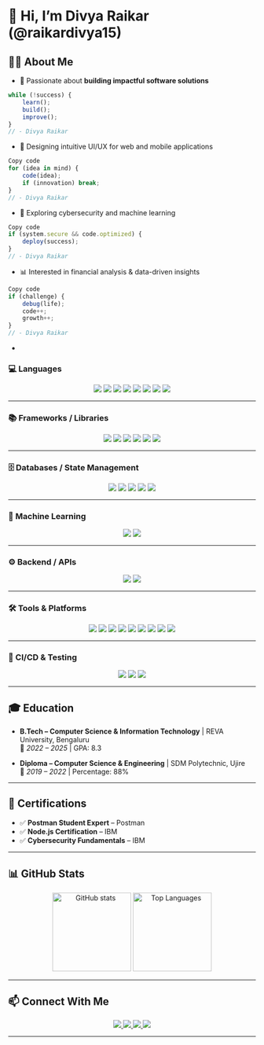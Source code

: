 # 👋 Hi, I’m Divya Raikar (@raikardivya15)

## 👩‍💻 About Me  

- 🌱 Passionate about **building impactful software solutions**  
```js
while (!success) {
    learn();
    build();
    improve();
}
// - Divya Raikar
```
- 🎨 Designing intuitive UI/UX for web and mobile applications

```js
Copy code
for (idea in mind) {
    code(idea);
    if (innovation) break;
}
// - Divya Raikar
```
- 🔐 Exploring cybersecurity and machine learning

```js
Copy code
if (system.secure && code.optimized) {
    deploy(success);
}
// - Divya Raikar
```
- 📊 Interested in financial analysis & data-driven insights

```js
Copy code
if (challenge) {
    debug(life);
    code++;
    growth++;
}
// - Divya Raikar
```
-

### 💻 Languages  
<p align="center">
  <img src="https://img.shields.io/badge/C-00599C?style=for-the-badge&logo=c&logoColor=white"/>
  <img src="https://img.shields.io/badge/C++-00599C?style=for-the-badge&logo=c%2B%2B&logoColor=white"/>
  <img src="https://img.shields.io/badge/Java-007396?style=for-the-badge&logo=java&logoColor=white"/>
  <img src="https://img.shields.io/badge/Python-3776AB?style=for-the-badge&logo=python&logoColor=white"/>
  <img src="https://img.shields.io/badge/SQL-336791?style=for-the-badge&logo=postgresql&logoColor=white"/>
  <img src="https://img.shields.io/badge/HTML5-E34F26?style=for-the-badge&logo=html5&logoColor=white"/>
  <img src="https://img.shields.io/badge/CSS3-1572B6?style=for-the-badge&logo=css3&logoColor=white"/>
  <img src="https://img.shields.io/badge/JavaScript-F7DF1E?style=for-the-badge&logo=javascript&logoColor=black"/>
</p>  

---

### 📚 Frameworks / Libraries  
<p align="center">
  <img src="https://img.shields.io/badge/Spring_Boot-6DB33F?style=for-the-badge&logo=springboot&logoColor=white"/>
  <img src="https://img.shields.io/badge/Node.js-43853D?style=for-the-badge&logo=node-dot-js&logoColor=white"/>
  <img src="https://img.shields.io/badge/React-20232A?style=for-the-badge&logo=react&logoColor=61DAFB"/>
  <img src="https://img.shields.io/badge/Express.js-000000?style=for-the-badge&logo=express&logoColor=white"/>
  <img src="https://img.shields.io/badge/Flask-000000?style=for-the-badge&logo=flask&logoColor=white"/>
  <img src="https://img.shields.io/badge/Tailwind_CSS-06B6D4?style=for-the-badge&logo=tailwindcss&logoColor=white"/>
</p>  

---

### 🗄️ Databases / State Management  
<p align="center">
  <img src="https://img.shields.io/badge/MySQL-4479A1?style=for-the-badge&logo=mysql&logoColor=white"/>
  <img src="https://img.shields.io/badge/Firebase-ffca28?style=for-the-badge&logo=firebase&logoColor=black"/>
  <img src="https://img.shields.io/badge/MongoDB-47A248?style=for-the-badge&logo=mongodb&logoColor=white"/>
  <img src="https://img.shields.io/badge/Pandas-150458?style=for-the-badge&logo=pandas&logoColor=white"/>
  <img src="https://img.shields.io/badge/NumPy-013243?style=for-the-badge&logo=numpy&logoColor=white"/>
</p>  

---

### 🤖 Machine Learning  
<p align="center">
  <img src="https://img.shields.io/badge/Scikit--learn-F7931E?style=for-the-badge&logo=scikitlearn&logoColor=white"/>
  <img src="https://img.shields.io/badge/TensorFlow-FF6F00?style=for-the-badge&logo=tensorflow&logoColor=white"/>
</p>  

---

### ⚙️ Backend / APIs  
<p align="center">
  <img src="https://img.shields.io/badge/REST-02569B?style=for-the-badge&logo=api&logoColor=white"/>
  <img src="https://img.shields.io/badge/JWT-000000?style=for-the-badge&logo=jsonwebtokens&logoColor=white"/>
</p>  

---

### 🛠️ Tools & Platforms  
<p align="center">
  <img src="https://img.shields.io/badge/Git-F05032?style=for-the-badge&logo=git&logoColor=white"/>
  <img src="https://img.shields.io/badge/GitHub-181717?style=for-the-badge&logo=github&logoColor=white"/>
  <img src="https://img.shields.io/badge/Maven-C71A36?style=for-the-badge&logo=apachemaven&logoColor=white"/>
  <img src="https://img.shields.io/badge/Gradle-02303A?style=for-the-badge&logo=gradle&logoColor=white"/>
  <img src="https://img.shields.io/badge/Postman-FF6C37?style=for-the-badge&logo=postman&logoColor=white"/>
  <img src="https://img.shields.io/badge/Selenium-43B02A?style=for-the-badge&logo=selenium&logoColor=white"/>
  <img src="https://img.shields.io/badge/Docker-2496ED?style=for-the-badge&logo=docker&logoColor=white"/>
  <img src="https://img.shields.io/badge/Kubernetes-326CE5?style=for-the-badge&logo=kubernetes&logoColor=white"/>
  <img src="https://img.shields.io/badge/AWS-232F3E?style=for-the-badge&logo=amazonaws&logoColor=white"/>
</p>  

---

### 🔄 CI/CD & Testing  
<p align="center">
  <img src="https://img.shields.io/badge/JUnit-25A162?style=for-the-badge&logo=junit5&logoColor=white"/>
  <img src="https://img.shields.io/badge/Unit_Testing-FF4088?style=for-the-badge&logo=testinglibrary&logoColor=white"/>
  <img src="https://img.shields.io/badge/GitHub_Actions-2088FF?style=for-the-badge&logo=githubactions&logoColor=white"/>
</p>  

---

## 🎓 Education  
- **B.Tech – Computer Science & Information Technology** | REVA University, Bengaluru  
  📅 *2022 – 2025* | GPA: 8.3  

- **Diploma – Computer Science & Engineering** | SDM Polytechnic, Ujire  
  📅 *2019 – 2022* | Percentage: 88%  

---

## 🏅 Certifications  
- ✅ **Postman Student Expert** – Postman  
- ✅ **Node.js Certification** – IBM  
- ✅ **Cybersecurity Fundamentals** – IBM  

---

## 📊 GitHub Stats  
<p align="center">
  <img src="https://github-readme-stats.vercel.app/api?username=raikardivya15&show_icons=true&theme=radical" alt="GitHub stats" height="160"/>
  <img src="https://github-readme-stats.vercel.app/api/top-langs/?username=raikardivya15&layout=compact&theme=radical" alt="Top Languages" height="160"/>
</p>  

---

## 📫 Connect With Me  
<p align="center">
  <a href="https://www.linkedin.com/in/raikardivya15/">
    <img src="https://img.shields.io/badge/LinkedIn-0A66C2?style=for-the-badge&logo=linkedin&logoColor=white"/>
  </a>
  <a href="mailto:raikardivya15@gmail.com">
    <img src="https://img.shields.io/badge/Gmail-D14836?style=for-the-badge&logo=gmail&logoColor=white"/>
  </a>
  <a href="https://x.com/raikardivya15">
    <img src="https://img.shields.io/badge/Twitter(X)-000000?style=for-the-badge&logo=x&logoColor=white"/>
  </a>
  <a href="https://instagram.com/raikardivya15">
    <img src="https://img.shields.io/badge/Instagram-E4405F?style=for-the-badge&logo=instagram&logoColor=white"/>
  </a>
</p>

---

